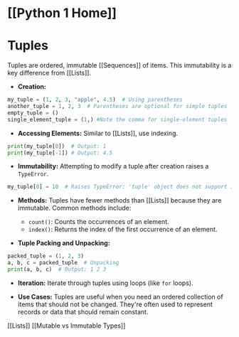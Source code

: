 # [[Python 1 Home]]
# Tuples

Tuples are ordered, immutable [[Sequences]] of items.  This immutability is a key difference from [[Lists]].

* **Creation:**
```python
my_tuple = (1, 2, 3, "apple", 4.5)  # Using parentheses
another_tuple = 1, 2, 3  # Parentheses are optional for simple tuples
empty_tuple = ()
single_element_tuple = (1,) #Note the comma for single-element tuples

```

* **Accessing Elements:** Similar to [[Lists]], use indexing.
```python
print(my_tuple[0])  # Output: 1
print(my_tuple[-1]) # Output: 4.5
```

* **Immutability:**  Attempting to modify a tuple after creation raises a `TypeError`.
```python
my_tuple[0] = 10  # Raises TypeError: 'tuple' object does not support item assignment
```

* **Methods:** Tuples have fewer methods than [[Lists]] because they are immutable. Common methods include:
    * `count()`: Counts the occurrences of an element.
    * `index()`: Returns the index of the first occurrence of an element.


* **Tuple Packing and Unpacking:**
```python
packed_tuple = (1, 2, 3)
a, b, c = packed_tuple  # Unpacking
print(a, b, c)  # Output: 1 2 3

```

* **Iteration:**  Iterate through tuples using loops (like `for` loops).

* **Use Cases:** Tuples are useful when you need an ordered collection of items that should not be changed.  They're often used to represent records or data that should remain constant.


[[Lists]]
[[Mutable vs Immutable Types]]

